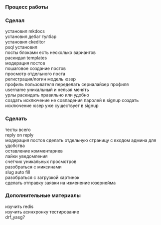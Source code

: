 ### Процесс работы

### Сделал

установил mkdocs  
установил дебаг тулбар  
установил ckeditor  
psql установил  
посты блоками есть несколько вариантов  
раскидал templates  
модерация постов  
пошаговое создание постов  
просмотр отдельного поста  
регистрация/логин
модель юзер  
профиль пользователя
переделать сериалайзер профиля  
username уникальный и нельзя менять  
урлы раскидать правильно или удобно  
создать исключение не совпадения паролей в signup
создать исключение юзер уже существует в signup

### Сделать

тесты всего  
reply on reply  
модерация постов сделать отдельную страницу с входом админа для удобства  
оставление комментариев  
лайки
уведомления  
счетчик уникальных просмотров  
разобраться с миксинами  
slug auto fill  
разобраться с загрузкой картинок  
сделать отправку заявки на изменение юзернейма

### Дополнительные материалы

изучить redis  
изучить асинхронку
тестирование  
drf_yasg?  
